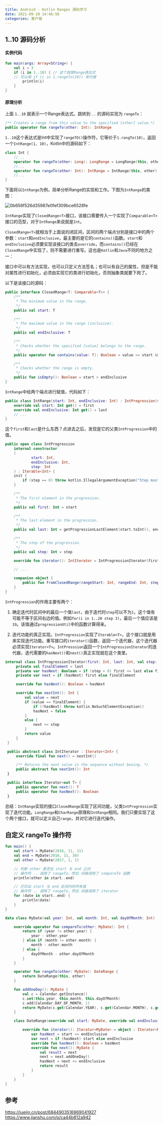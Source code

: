 ```yaml
---
title: Android - Kotlin Ranges 源码学习
date: 2021-09-20 14:46:58
categories: 客户端
---
```


## 1..10 源码分析

#### 实例代码

```kotlin
fun main(args: Array<String>) {
    val i = 3
    if (i in 1..10) { // 这个就是Range表达式
    // 可以用 if (i in 1.rangeTo(10)) 来代替 
        println(i)
    }
}
```

#### 原理分析

上面 `1..10` 就表示一个Range表达式。跳转到 `..` 的源码实现为 `rangeTo`：

```kotlin
/** Creates a range from this value to the specified [other] value.*/
public operator fun rangeTo(other: Int): IntRange
```

`1..10`这个表达式是Int中实现了`rangeTO()`操作符，它等价于`1.rangTo(10)`，返回一个`IntRange(1, 10)`，Kotlin中的源码如下：

```kotlin
class Int {
    //...
    operator fun rangeTo(other: Long): LongRange = LongRange(this, other)
    //...
    operator fun rangeTo(other: Int): IntRange = IntRange(this, other)
    //...
}
```

下面将以`IntRange`为例，简单分析Range的实现和工作。下图为`IntRange`的类图：

![0b656f526d35987e0fef309bce6528fe](/image/B54C745A-A12E-49C8-A05B-AF13B4254FF4.png)

`IntRange`实现了`ClosedRange<T>`接口，该接口需要传入一个实现了`Comparable<T>`接口的范型，对于`IntRange`来说就是`Int`。

`ClosedRange<T>`就相当于上面说的闭区间，区间的两个端点分别是接口中的两个参数：`start`和`endInclusive`，最主要的是它的`contains()`函数。`start`和`endInclusive`必须要实现该接口的类去`override`，而`contains()`已经在`ClosedRange`中实现了，则不需要进行重写。这也是`Kotlin`和`Java`不同的地方之一：

接口中可以有方法实现，也可以只定义方法签名；也可以有自己的属性，但是不能对属性进行初始化，必须由实现它的类进行初始化，否则抽象类就要下岗了。

以下是该接口的源码：  

```kotlin
public interface ClosedRange<T: Comparable<T>> {
    /**
     * The minimum value in the range.
     */
    public val start: T

    /**
     * The maximum value in the range (inclusive).
     */
    public val endInclusive: T

    /**
     * Checks whether the specified [value] belongs to the range.
     */
    public operator fun contains(value: T): Boolean = value >= start && value <= endInclusive

    /**
     * Checks whether the range is empty.
     */
    public fun isEmpty(): Boolean = start > endInclusive
}
```

`IntRange`中给两个端点进行赋值，代码如下：

```kotlin
public class IntRange(start: Int, endInclusive: Int) : IntProgression(start, endInclusive, 1), ClosedRange<Int> {
    override val start: Int get() = first
    override val endInclusive: Int get() = last
    // ...
}
```

这个`first`和`last`是什么东西？点进去之后，发现是它的父类`IntProgression`中的值。

```kotlin
public open class IntProgression
    internal constructor
    (
            start: Int,
            endInclusive: Int,
            step: Int
    ) : Iterable<Int> {
    init {
        if (step == 0) throw kotlin.IllegalArgumentException("Step must be non-zero")
    }

    /**
     * The first element in the progression.
     */
    public val first: Int = start

    /**
     * The last element in the progression.
     */
    public val last: Int = getProgressionLastElement(start.toInt(), endInclusive.toInt(), step).toInt()

    /**
     * The step of the progression.
     */
    public val step: Int = step

    override fun iterator(): IntIterator = IntProgressionIterator(first, last, step)

    // ...

    companion object {
        public fun fromClosedRange(rangeStart: Int, rangeEnd: Int, step: Int): IntProgression = IntProgression(rangeStart, rangeEnd, step)
    }
}
```

`IntProgression`的作用主要有两个：

1. 确定迭代时区间中的最后一个值`last`，由于迭代时`step`可以不为`1`，这个值有可能不等于区间右边的值。例如`for(i in 1..20 step 3)`，最后一个值应该是`19`。该值通过`progressionUtil`中的函数计算得来。

2. 迭代功能的真正实现。`IntProgression`实现了`Iterable<T>`，这个接口就是用来实现迭代功能。重写接口的`iterator()`函数，返回一个迭代器，这个迭代器必须实现`Iterator<T>`。`IntPresssion`返回一个`IntProgressionIterator`的迭代器，迭代需要的`hasNext()`和`next()`真正实现就在这个类里。

```kotlin
internal class IntProgressionIterator(first: Int, last: Int, val step: Int) : IntIterator() {
     private val finalElement = last
     private var hasNext: Boolean = if (step > 0) first <= last else first >= last
     private var next = if (hasNext) first else finalElement

     override fun hasNext(): Boolean = hasNext

     override fun nextInt(): Int {
         val value = next
         if (value == finalElement) {
             if (!hasNext) throw kotlin.NoSuchElementException()
             hasNext = false
         }
         else {
             next += step
         }
         return value
     }
 }
```

```kotlin
 public abstract class IntIterator : Iterator<Int> {
     override final fun next() = nextInt()

     /** Returns the next value in the sequence without boxing. */
     public abstract fun nextInt(): Int
 }
```

```kotlin
 public interface Iterator<out T> {
     public operator fun next(): T
     public operator fun hasNext(): Boolean
 }
```

总结：`IntRange`实现的接口`ClosedRange`实现了区间功能，父类`IntProgression`实现了迭代功能。`LongRange`和`CharRange`原理和`IntRange`相同。我们只要实现了这个两个接口，就可以定义自己`range`，并对它进行迭代操作。

## 自定义 rangeTo 操作符

```kotlin
fun main() {
    val start = MyDate(2016, 11, 11)
    val end = MyDate(2016, 11, 30)
    val other = MyDate(2017, 1, 1)

    // 判断 other 是否在 start 与 end 之间
    // 操作符 .. 调用了 rangeTo，然后 间接调用了 compareTo 函数
    println(other in start..end)

    // 打印出 start 与 end 区间内的所有值
    // 操作符 .. 调用了 rangeTo，然后 间接调用了 iterator
    for (date in start..end) {
        println(date)
    }
}

data class MyDate(val year: Int, val month: Int, val dayOfMonth: Int) : Comparable<MyDate> {

    override operator fun compareTo(other: MyDate): Int {
        return if (year != other.year) {
            year - other.year
        } else if (month != other.month) {
            month - other.month
        } else {
            dayOfMonth - other.dayOfMonth
        }
    }

    operator fun rangeTo(other: MyDate): DateRange {
        return DateRange(this, other)
    }

    fun addOneDay(): MyDate {
        val c = Calendar.getInstance()
        c.set(this.year, this.month, this.dayOfMonth)
        c.add(Calendar.DAY_OF_MONTH, 1)
        return MyDate(c.get(Calendar.YEAR), c.get(Calendar.MONTH), c.get(Calendar.DAY_OF_MONTH))
    }

    class DateRange(override val start: MyDate, override val endInclusive: MyDate) : Iterable<MyDate>, ClosedRange<MyDate> {

        override fun iterator(): Iterator<MyDate> = object : Iterator<MyDate> {
            var hasNext = start <= endInclusive
            var next = if (hasNext) start else endInclusive
            override fun hasNext(): Boolean = hasNext
            override fun next(): MyDate {
                val result = next
                next = next.addOneDay()
                hasNext = next <= endInclusive
                return result
            }
        }
    }
}
```

## 参考

https://juejin.cn/post/6844903516969041927
https://www.jianshu.com/p/ca44b812a942


